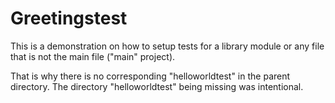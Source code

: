 # Greetingstest
This is a demonstration on how to setup tests for a library module or any file that is not
the main file ("main" project).

That is why there is no corresponding "helloworldtest" in the parent directory.  The directory
"helloworldtest" being missing was intentional.
